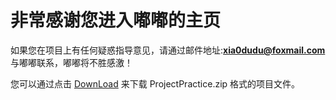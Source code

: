 #	非常感谢您进入嘟嘟的主页

如果您在项目上有任何疑惑指导意见，请通过邮件地址:**xia0dudu@foxmail.com**与嘟嘟联系，嘟嘟将不胜感激！

您可以通过点击 [DownLoad](https://github.com/Mini-Dudu/ProjectPractice/archive/master.zip) 来下载 ProjectPractice.zip 格式的项目文件。



